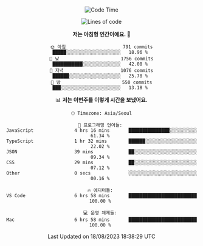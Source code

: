 <div align="center">

<br />

 <!--START_SECTION:waka-->
![Code Time](http://img.shields.io/badge/Code%20Time-1%2C172%20hrs%2039%20mins-blue)

![Lines of code](https://img.shields.io/badge/%EC%A0%80%EB%8A%94%20%EC%97%AC%ED%83%9C%EA%B9%8C%EC%A7%80%20-3.4%20million%20%EC%A4%84%EC%9D%98%20%EC%BD%94%EB%93%9C%EB%A5%BC%20%EC%9E%91%EC%84%B1%ED%96%88%EC%96%B4%EC%9A%94.-blue)

**저는 아침형 인간이에요. 🐤** 

```text
🌞 아침                     791 commits         █████░░░░░░░░░░░░░░░░░░░░   18.96 % 
🌆 낮　                     1756 commits        ███████████░░░░░░░░░░░░░░   42.08 % 
🌃 저녁                     1076 commits        ██████░░░░░░░░░░░░░░░░░░░   25.78 % 
🌙 밤　                     550 commits         ███░░░░░░░░░░░░░░░░░░░░░░   13.18 % 
```


📊 **저는 이번주를 이렇게 시간을 보냈어요.** 

```text
🕑︎ Timezone: Asia/Seoul

💬 프로그래밍 언어들: 
JavaScript               4 hrs 16 mins       ███████████████░░░░░░░░░░   61.34 % 
TypeScript               1 hr 32 mins        ██████░░░░░░░░░░░░░░░░░░░   22.02 % 
JSON                     39 mins             ██░░░░░░░░░░░░░░░░░░░░░░░   09.34 % 
CSS                      29 mins             ██░░░░░░░░░░░░░░░░░░░░░░░   07.12 % 
Other                    0 secs              ░░░░░░░░░░░░░░░░░░░░░░░░░   00.16 % 

🔥 에디터들: 
VS Code                  6 hrs 58 mins       █████████████████████████   100.00 % 

💻 운영 체제들: 
Mac                      6 hrs 58 mins       █████████████████████████   100.00 % 
```


 Last Updated on 18/08/2023 18:38:29 UTC
<!--END_SECTION:waka-->

</div>
